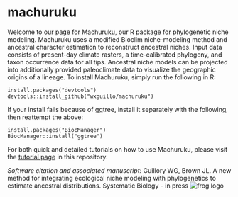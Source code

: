 # machuruku
Welcome to our page for Machuruku, our R package for phylogenetic niche modeling. Machuruku uses a modified Bioclim niche-modeling method and ancestral character estimation to reconstruct ancestral niches. Input data consists of present-day climate rasters, a time-calibrated phylogeny, and taxon occurrence data for all tips. Ancestral niche models can be projected into additionally provided paleoclimate data to visualize the geographic origins of a lineage. 
To install Machuruku, simply run the following in R:
```
install.packages("devtools")
devtools::install_github("wxguillo/machuruku")
```
If your install fails because of ggtree, install it separately with the following, then reattempt the above:
```
install.packages("BiocManager")
BiocManager::install("ggtree")
```

For both quick and detailed tutorials on how to use Machuruku, please visit the [tutorial page](https://github.com/wxguillo/machuruku/tree/main/tutorial) in this repository.

*Software citation and associated manuscript:* Guillory WG, Brown JL. A new method for integrating ecological niche modeling with phylogenetics to estimate ancestral distributions. Systematic Biology - in press
![frog logo](https://github.com/wxguillo/machuruku/blob/main/tutorial/images/machurukuLogoShamelessFrog.jpg)

